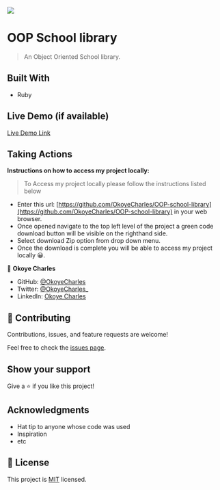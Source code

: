 ![](https://img.shields.io/badge/Microverse-blueviolet)

# OOP School library

> An Object Oriented School library.

## Built With
- Ruby

## Live Demo (if available)

[Live Demo Link](https://livedemo.com)


## Taking Actions
**Instructions on how to access my project locally:** 
> To Access my project locally please follow the instructions listed below
- Enter this url: [https://github.com/OkoyeCharles/OOP-school-library](https://github.com/OkoyeCharles/OOP-school-library) in your web browser.
- Once opened navigate to the top left level of the project a green code download button will be visible on the righthand side.
- Select download Zip option from drop down menu.
- Once the download is complete you will be able to access my project locally 😀. 

👤 **Okoye Charles**

- GitHub: [@OkoyeCharles](https://github.com/OkoyeCharles)
- Twitter: [@OkoyeCharles\_](https://twitter.com/OkoyeCharles_)
- LinkedIn: [Okoye Charles](https://www.linkedin.com/in/charles-k-okoye/)

## 🤝 Contributing

Contributions, issues, and feature requests are welcome!

Feel free to check the [issues page](issues/).

## Show your support

Give a ⭐️ if you like this project!

## Acknowledgments

- Hat tip to anyone whose code was used
- Inspiration
- etc

## 📝 License

This project is [MIT](./LICENSE) licensed.
